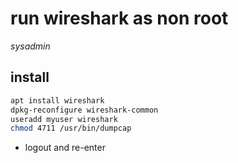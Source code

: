 # run wireshark as non root

*sysadmin*

## install

```sh
apt install wireshark
dpkg-reconfigure wireshark-common
useradd myuser wireshark
chmod 4711 /usr/bin/dumpcap
```

- logout and re-enter
